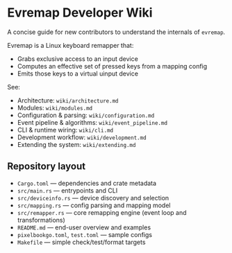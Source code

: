 # Evremap Developer Wiki

A concise guide for new contributors to understand the internals of `evremap`.

Evremap is a Linux keyboard remapper that:
- Grabs exclusive access to an input device
- Computes an effective set of pressed keys from a mapping config
- Emits those keys to a virtual uinput device

See:
- Architecture: `wiki/architecture.md`
- Modules: `wiki/modules.md`
- Configuration & parsing: `wiki/configuration.md`
- Event pipeline & algorithms: `wiki/event_pipeline.md`
- CLI & runtime wiring: `wiki/cli.md`
- Development workflow: `wiki/development.md`
- Extending the system: `wiki/extending.md`

## Repository layout
- `Cargo.toml` — dependencies and crate metadata
- `src/main.rs` — entrypoints and CLI
- `src/deviceinfo.rs` — device discovery and selection
- `src/mapping.rs` — config parsing and mapping model
- `src/remapper.rs` — core remapping engine (event loop and transformations)
- `README.md` — end-user overview and examples
- `pixelbookgo.toml`, `test.toml` — sample configs
- `Makefile` — simple check/test/format targets
